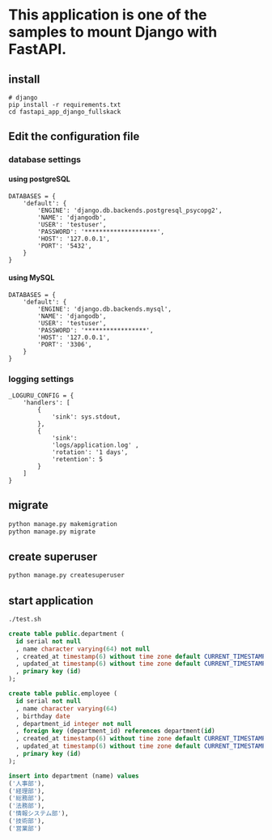 # This application is one of the samples to mount Django with FastAPI.

## install

```shell
# django
pip install -r requirements.txt
cd fastapi_app_django_fullskack
```

## Edit the configuration file

### database settings

#### using postgreSQL

```python: fastapi_app_django_fullskack/settings.py
DATABASES = {
    'default': {
        'ENGINE': 'django.db.backends.postgresql_psycopg2',
        'NAME': 'djangodb',
        'USER': 'testuser',
        'PASSWORD': '********************', 
        'HOST': '127.0.0.1',
        'PORT': '5432',        
    }
}
```

#### using MySQL

```python: fastapi_app_django_fullskack/settings.py
DATABASES = {
    'default': {
        'ENGINE': 'django.db.backends.mysql',
        'NAME': 'djangodb',
        'USER': 'testuser',
        'PASSWORD': '*****************',
        'HOST': '127.0.0.1',
        'PORT': '3306',
    }
}
```

### logging settings

```python: apis/logging_settings.py
_LOGURU_CONFIG = {
    'handlers': [
        {
            'sink': sys.stdout, 
        },
        {
            'sink': 
            'logs/application.log' , 
            'rotation': '1 days', 
            'retention': 5
        }
    ]
}
```

## migrate

```bash
python manage.py makemigration
python manage.py migrate

```

## create superuser

```bash
python manage.py createsuperuser
```

## start application

```bash
./test.sh
```

```sql
create table public.department (
  id serial not null
  , name character varying(64) not null
  , created_at timestamp(6) without time zone default CURRENT_TIMESTAMP not null
  , updated_at timestamp(6) without time zone default CURRENT_TIMESTAMP not null
  , primary key (id)
);

create table public.employee (
  id serial not null
  , name character varying(64)
  , birthday date
  , department_id integer not null
  , foreign key (department_id) references department(id)
  , created_at timestamp(6) without time zone default CURRENT_TIMESTAMP not null
  , updated_at timestamp(6) without time zone default CURRENT_TIMESTAMP not null
  , primary key (id)
);

insert into department (name) values 
('人事部'),
('経理部'),
('総務部'),
('法務部'),
('情報システム部'),
('技術部'),
('営業部')

```
